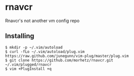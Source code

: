 rnavcr
======

Rnavcr's not another vm config repo

## Installing

```
$ mkdir -p ~/.vim/autoload
$ curl -fLo ~/.vim/autoload/plug.vim https://raw.github.com/junegunn/vim-plug/master/plug.vim
$ git clone https://github.com/morhetz/rnavcr.git ~/.vim/plugged/rnavcr
$ vim +PlugInstall +q
```
